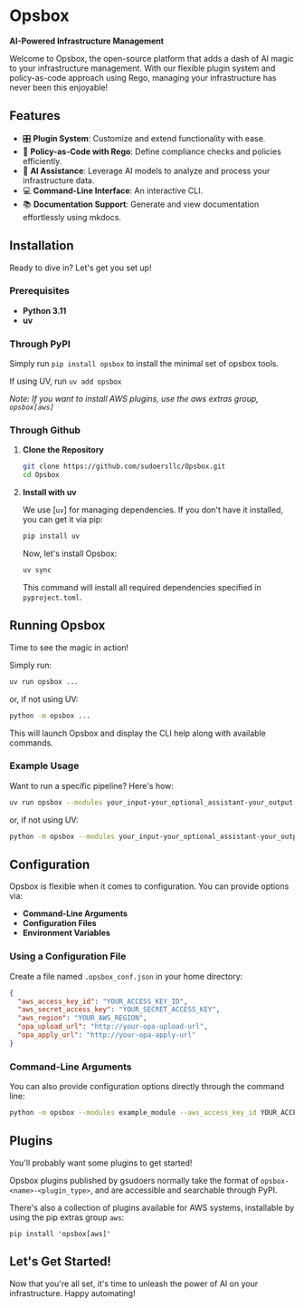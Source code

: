 # Opsbox

**AI-Powered Infrastructure Management**

Welcome to Opsbox, the open-source platform that adds a dash of AI magic to your infrastructure management. With our flexible plugin system and policy-as-code approach using Rego, managing your infrastructure has never been this enjoyable!

## Features

- 🎛️ **Plugin System**: Customize and extend functionality with ease.
- 📝 **Policy-as-Code with Rego**: Define compliance checks and policies efficiently.
- 🤖 **AI Assistance**: Leverage AI models to analyze and process your infrastructure data.
- 💻 **Command-Line Interface**: An interactive CLI.
- 📚 **Documentation Support**: Generate and view documentation effortlessly using mkdocs.

## Installation

Ready to dive in? Let's get you set up!

### Prerequisites

- **Python 3.11**
- **uv**

### Through PyPI

Simply run `pip install opsbox` to install the minimal set of opsbox tools.

If using UV, run `uv add opsbox`

*Note: If you want to install AWS plugins, use the aws extras group, `opsbox[aws]`*

### Through Github

1. **Clone the Repository**

    ```bash
    git clone https://github.com/sudoersllc/Opsbox.git
    cd Opsbox
    ```

2. **Install with uv**

    We use [`uv`] for managing dependencies. If you don't have it installed, you can get it via pip:

    ```bash
    pip install uv
    ```

    Now, let's install Opsbox:

    ```bash
    uv sync
    ```

    This command will install all required dependencies specified in `pyproject.toml`.

## Running Opsbox

Time to see the magic in action!

Simply run:

```bash
uv run opsbox ...
```

or, if not using UV:

```bash
python -m opsbox ...
```

This will launch Opsbox and display the CLI help along with available commands.

### Example Usage

Want to run a specific pipeline? Here's how:

```bash
uv run opsbox --modules your_input-your_optional_assistant-your_output --opa_upload_url http://your-opa-upload-url --opa_apply_url http://your-opa-apply-url
```

or, if not using UV:

```bash
python -m opsbox --modules your_input-your_optional_assistant-your_output --opa_upload_url http://your-opa-upload-url --opa_apply_url http://your-opa-apply-url
```

## Configuration

Opsbox is flexible when it comes to configuration. You can provide options via:

- **Command-Line Arguments**
- **Configuration Files**
- **Environment Variables**

### Using a Configuration File

Create a file named `.opsbox_conf.json` in your home directory:

```json
{
  "aws_access_key_id": "YOUR_ACCESS_KEY_ID",
  "aws_secret_access_key": "YOUR_SECRET_ACCESS_KEY",
  "aws_region": "YOUR_AWS_REGION",
  "opa_upload_url": "http://your-opa-upload-url",
  "opa_apply_url": "http://your-opa-apply-url"
}
```

### Command-Line Arguments

You can also provide configuration options directly through the command line:

```bash
python -m opsbox --modules example_module --aws_access_key_id YOUR_ACCESS_KEY_ID --aws_secret_access_key YOUR_SECRET_ACCESS_KEY --aws_region YOUR_AWS_REGION --opa_upload_url http://your-opa-upload-url --opa_apply_url http://your-opa-apply-url
```

## Plugins
You'll probably want some plugins to get started!

Opsbox plugins published by gsudoers normally take the format of `opsbox-<name>-<plugin_type>`, and are accessible and searchable through PyPI.

There's also a collection of plugins available for AWS systems, installable by using the pip extras group `aws`:

```pip install 'opsbox[aws]'```


## Let's Get Started!

Now that you're all set, it's time to unleash the power of AI on your infrastructure. Happy automating!